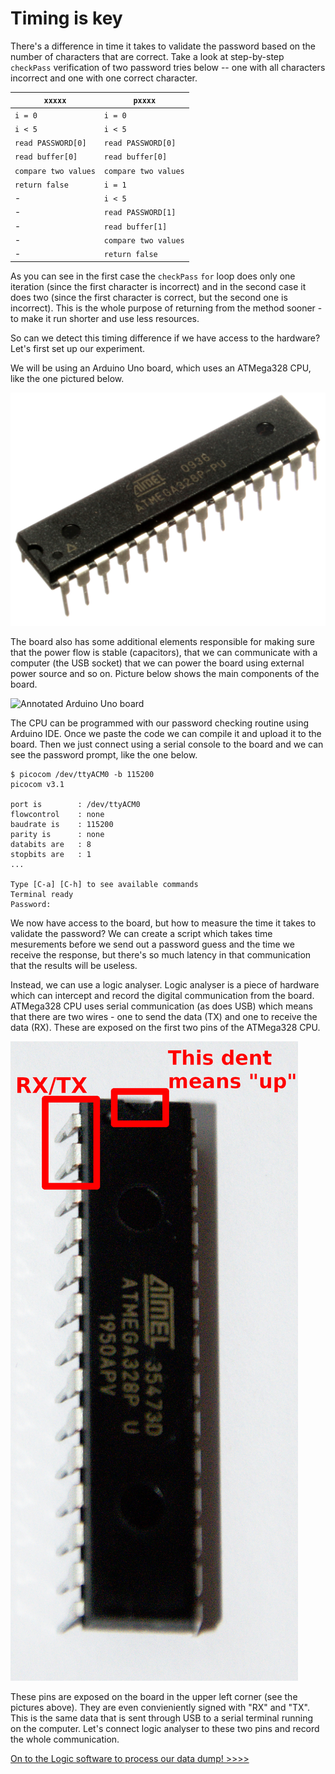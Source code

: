 # Timing is key

There's a difference in time it takes to validate the password based on the number of characters that are correct. Take a look at step-by-step `checkPass` verification of two password tries below -- one with all characters incorrect and one with one correct character.

`xxxxx` | `pxxxx`
------------ | -------------
`i = 0` | `i = 0`
`i < 5` | `i < 5`
`read PASSWORD[0]` | `read PASSWORD[0]`
`read buffer[0]` | `read buffer[0]`
`compare two values` | `compare two values`
`return false` | `i = 1`
\- | `i < 5`
\- | `read PASSWORD[1]`
\- | `read buffer[1]`
\- | `compare two values`
\- | `return false`

As you can see in the first case the `checkPass` `for` loop does only one iteration (since the first character is incorrect) and in the second case it does two (since the first character is correct, but the second one is incorrect). This is the whole purpose of returning from the method sooner - to make it run shorter and use less resources.

So can we detect this timing difference if we have access to the hardware? Let's first set up our experiment.

We will be using an Arduino Uno board, which uses an ATMega328 CPU, like the one pictured below.

![ATMega328 CPU](assets/atmega328p-pu.jpg)

The board also has some additional elements responsible for making sure that the power flow is stable (capacitors), that we can communicate with a computer (the USB socket) that we can power the board using external power source and so on. Picture below shows the main components of the board.

![Annotated Arduino Uno board](assets/arduino_uno_annotated.jpg)

The CPU can be programmed with our password checking routine using Arduino IDE. Once we paste the code we can compile it and upload it to the board. Then we just connect using a serial console to the board and we can see the password prompt, like the one below.

```
$ picocom /dev/ttyACM0 -b 115200
picocom v3.1

port is        : /dev/ttyACM0
flowcontrol    : none
baudrate is    : 115200
parity is      : none
databits are   : 8
stopbits are   : 1
...

Type [C-a] [C-h] to see available commands
Terminal ready
Password:
```

We now have access to the board, but how to measure the time it takes to validate the password? We can create a script which takes time mesurements before we send out a password guess and the time we receive the response, but there's so much latency in that communication that the results will be useless.

Instead, we can use a logic analyser. Logic analyser is a piece of hardware which can intercept and record the digital communication from the board. ATMega328 CPU uses serial communication (as does USB) which means that there are two wires - one to send the data (TX) and one to receive the data (RX). These are exposed on the first two pins of the ATMega328 CPU.

![Annotated ATMega CPU](assets/atmega_annotated.jpg)

These pins are exposed on the board in the upper left corner (see the pictures above). They are even convieniently signed with "RX" and "TX". This is the same data that is sent through USB to a serial terminal running on the computer. Let's connect logic analyser to these two pins and record the whole communication.


[On to the Logic software to process our data dump! >>>>](dump)
